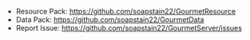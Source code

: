 - Resource Pack: https://github.com/soapstain22/GourmetResource
- Data Pack: https://github.com/soapstain22/GourmetData
- Report Issue: https://github.com/soapstain22/GourmetServer/issues
